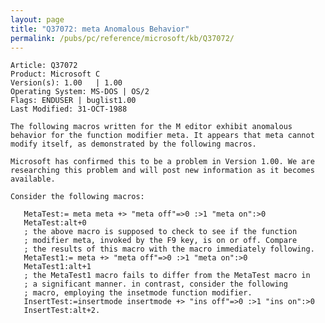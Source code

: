 ```yaml
---
layout: page
title: "Q37072: meta Anomalous Behavior"
permalink: /pubs/pc/reference/microsoft/kb/Q37072/
---
```


	Article: Q37072
	Product: Microsoft C
	Version(s): 1.00   | 1.00
	Operating System: MS-DOS | OS/2
	Flags: ENDUSER | buglist1.00
	Last Modified: 31-OCT-1988
	
	The following macros written for the M editor exhibit anomalous
	behavior for the function modifier meta. It appears that meta cannot
	modify itself, as demonstrated by the following macros.
	
	Microsoft has confirmed this to be a problem in Version 1.00. We are
	researching this problem and will post new information as it becomes
	available.
	
	Consider the following macros:
	
	   MetaTest:= meta meta +> "meta off"=>0 :>1 "meta on":>0
	   MetaTest:alt+0
	   ; the above macro is supposed to check to see if the function
	   ; modifier meta, invoked by the F9 key, is on or off. Compare
	   ; the results of this macro with the macro immediately following.
	   MetaTest1:= meta +> "meta off"=>0 :>1 "meta on":>0
	   MetaTest1:alt+1
	   ; the MetaTest1 macro fails to differ from the MetaTest macro in
	   ; a significant manner. in contrast, consider the following
	   ; macro, employing the insetmode function modifier.
	   InsertTest:=insertmode insertmode +> "ins off"=>0 :>1 "ins on":>0
	   InsertTest:alt+2.
